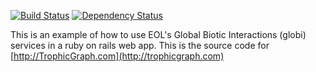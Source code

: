 [![Build Status](https://travis-ci.org/reiz/eol-globi-web.png)](https://travis-ci.org/reiz/eol-globi-web)
[![Dependency Status](http://www.versioneye.com/user/projects/5175aa41b0fd03000200010e/badge.png)](http://www.versioneye.com/user/projects/5175aa41b0fd03000200010e)

This is an example of how to use EOL's Global Biotic Interactions (globi) services in a ruby on rails web app.
This is the source code for [http://TrophicGraph.com](http://trophicgraph.com)